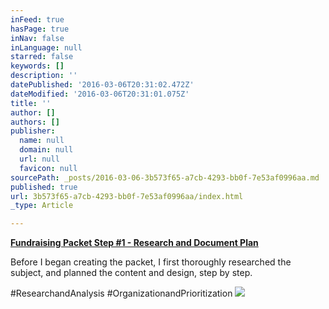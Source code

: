 ```yaml
---
inFeed: true
hasPage: true
inNav: false
inLanguage: null
starred: false
keywords: []
description: ''
datePublished: '2016-03-06T20:31:02.472Z'
dateModified: '2016-03-06T20:31:01.075Z'
title: ''
author: []
authors: []
publisher:
  name: null
  domain: null
  url: null
  favicon: null
sourcePath: _posts/2016-03-06-3b573f65-a7cb-4293-bb0f-7e53af0996aa.md
published: true
url: 3b573f65-a7cb-4293-bb0f-7e53af0996aa/index.html
_type: Article

---
```

**[Fundraising Packet Step \#1 - Research and Document Plan][0]**

Before I began creating the packet, I first thoroughly researched the subject, and planned the content and design, step by step.

\#ResearchandAnalysis \#OrganizationandPrioritization ![](https://the-grid-user-content.s3-us-west-2.amazonaws.com/ad52fb4f-673a-484b-b85d-0787c32af5a0.png)

[0]: https://drive.google.com/file/d/0B_3Bn2B5HlnMMDFuYjUxM1FsYjg/view?usp=sharing